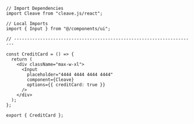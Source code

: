 ﻿```tsx
// Import Dependencies
import Cleave from "cleave.js/react";

// Local Imports
import { Input } from "@/components/ui";

// ----------------------------------------------------------------------

const CreditCard = () => {
  return (
    <div className="max-w-xl">
      <Input
        placeholder="4444 4444 4444 4444"
        component={Cleave}
        options={{ creditCard: true }}
      />
    </div>
  );
};

export { CreditCard };

```
